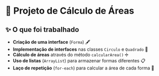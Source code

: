 # 🔶 Projeto de Cálculo de Áreas

## ✨ O que foi trabalhado

- **Criação de uma interface** (`Forma`) 🖋️
- **Implementação de interfaces** nas classes `Circulo` e `Quadrado` 🔄
- **Cálculo de áreas** através do método `calcularArea()` ➗
- **Uso de listas** (`ArrayList`) para armazenar formas diferentes 📋
- **Laço de repetição** (`for-each`) para calcular a área de cada forma 🧮
